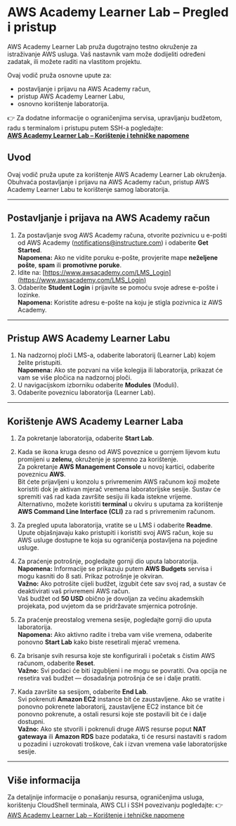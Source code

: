 # AWS Academy Learner Lab – Pregled i pristup
AWS Academy Learner Lab pruža dugotrajno testno okruženje za istraživanje AWS usluga. Vaš nastavnik vam može dodijeliti određeni zadatak, ili možete raditi na vlastitom projektu.

Ovaj vodič pruža osnovne upute za:
- postavljanje i prijavu na AWS Academy račun,
- pristup AWS Academy Learner Labu,
- osnovno korištenje laboratorija.

👉 Za dodatne informacije o ograničenjima servisa, upravljanju budžetom, radu s terminalom i pristupu putem SSH-a pogledajte:  
**[AWS Academy Learner Lab – Korištenje i tehničke napomene](./learner-lab-koristenje-i-tehnicke-napomene.md)**

## Uvod  
Ovaj vodič pruža upute za korištenje AWS Academy Learner Lab okruženja. Obuhvaća postavljanje i prijavu na AWS Academy račun, pristup AWS Academy Learner Labu te korištenje samog laboratorija. 

---

## Postavljanje i prijava na AWS Academy račun  
1. Za postavljanje svog AWS Academy računa, otvorite pozivnicu u e-pošti od AWS Academy (notifications@instructure.com) i odaberite **Get Started**.  
   **Napomena:** Ako ne vidite poruku e-pošte, provjerite mape **neželjene pošte**, **spam** ili **promotivne poruke**.  
2. Idite na: [https://www.awsacademy.com/LMS_Login](https://www.awsacademy.com/LMS_Login)  
3. Odaberite **Student Login** i prijavite se pomoću svoje adrese e-pošte i lozinke.  
   **Napomena:** Koristite adresu e-pošte na koju je stigla pozivnica iz AWS Academy.

---

## Pristup AWS Academy Learner Labu  
1. Na nadzornoj ploči LMS-a, odaberite laboratorij (Learner Lab) kojem želite pristupiti.  
   **Napomena:** Ako ste pozvani na više kolegija ili laboratorija, prikazat će vam se više pločica na nadzornoj ploči.  
2. U navigacijskom izborniku odaberite **Modules** (Moduli).  
3. Odaberite poveznicu laboratorija (Learner Lab).

---

## Korištenje AWS Academy Learner Laba  
1. Za pokretanje laboratorija, odaberite **Start Lab**.  
2. Kada se ikona kruga desno od AWS poveznice u gornjem lijevom kutu promijeni u **zelenu**, okruženje je spremno za korištenje.  
   Za pokretanje **AWS Management Console** u novoj kartici, odaberite poveznicu **AWS**.  
   Bit ćete prijavljeni u konzolu s privremenim AWS računom koji možete koristiti dok je aktivan mjerač vremena laboratorijske sesije. Sustav će spremiti vaš rad kada završite sesiju ili kada istekne vrijeme.  
   Alternativno, možete koristiti **terminal** u okviru s uputama za korištenje **AWS Command Line Interface (CLI)** za rad s privremenim računom.

3. Za pregled uputa laboratorija, vratite se u LMS i odaberite **Readme**.  
   Upute objašnjavaju kako pristupiti i koristiti svoj AWS račun, koje su AWS usluge dostupne te koja su ograničenja postavljena na pojedine usluge.

4. Za praćenje potrošnje, pogledajte gornji dio uputa laboratorija.  
   **Napomena:** Informacije se prikazuju putem **AWS Budgets** servisa i mogu kasniti do 8 sati. Prikaz potrošnje je okviran.  
   **Važno:** Ako potrošite cijeli budžet, izgubit ćete sav svoj rad, a sustav će deaktivirati vaš privremeni AWS račun.  
   Vaš budžet od **50 USD** obično je dovoljan za većinu akademskih projekata, pod uvjetom da se pridržavate smjernica potrošnje.

5. Za praćenje preostalog vremena sesije, pogledajte gornji dio uputa laboratorija.  
   **Napomena:** Ako aktivno radite i treba vam više vremena, odaberite ponovno **Start Lab** kako biste resetirali mjerač vremena.

6. Za brisanje svih resursa koje ste konfigurirali i početak s čistim AWS računom, odaberite **Reset**.  
   **Važno:** Svi podaci će biti izgubljeni i ne mogu se povratiti. Ova opcija ne resetira vaš budžet — dosadašnja potrošnja će se i dalje pratiti.

7. Kada završite sa sesijom, odaberite **End Lab**.  
   Svi pokrenuti **Amazon EC2** instance bit će zaustavljene. Ako se vratite i ponovno pokrenete laboratorij, zaustavljene EC2 instance bit će ponovno pokrenute, a ostali resursi koje ste postavili bit će i dalje dostupni.  
   **Važno:** Ako ste stvorili i pokrenuli druge AWS resurse poput **NAT gatewaya** ili **Amazon RDS** baze podataka, ti će resursi nastaviti s radom u pozadini i uzrokovati troškove, čak i izvan vremena vaše laboratorijske sesije.

---

## Više informacija

Za detaljnije informacije o ponašanju resursa, ograničenjima usluga, korištenju CloudShell terminala, AWS CLI i SSH povezivanju pogledajte:
👉 [AWS Academy Learner Lab – Korištenje i tehničke napomene](./learner-lab-koristenje-i-tehnicke-napomene.md)

